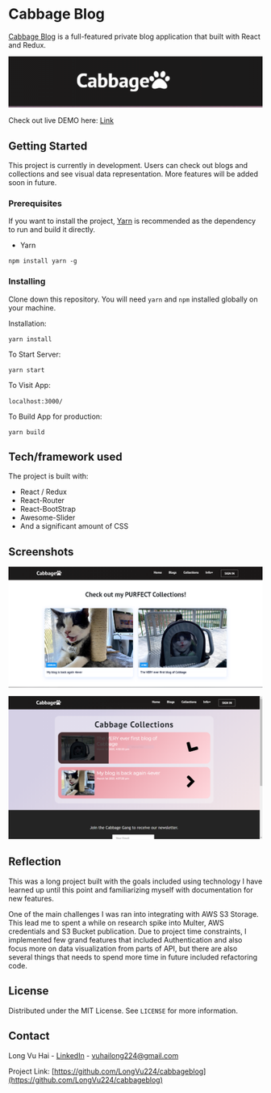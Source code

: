 # Cabbage Blog

[Cabbage Blog](https://cabbageblog-86d8a.web.app/) is a full-featured private blog application that built with React and Redux.

![alt text](https://github.com/LongVu224/cabbageblog/blob/dev/public/images/readme-logo.PNG?raw=true)

Check out live DEMO here: [Link](https://cabbageblog-86d8a.web.app/)

## Getting Started

This project is currently in development. Users can check out blogs and collections and see visual data representation. More features will be added soon in future.

### Prerequisites

If you want to install the project, [Yarn](https://yarnpkg.com/) is recommended as the dependency to run and build it directly.

* Yarn
```
npm install yarn -g
```

### Installing

Clone down this repository. You will need `yarn` and `npm` installed globally on your machine.  

Installation:

```
yarn install
```

To Start Server:

```
yarn start
```

To Visit App:

`localhost:3000/`  

To Build App for production:

```
yarn build
```

## Tech/framework used

The project is built with: 
* React / Redux
* React-Router
* React-BootStrap
* Awesome-Slider
* And a significant amount of CSS

## Screenshots

![alt text](https://github.com/LongVu224/cabbageblog/blob/dev/public/images/readme-s0.PNG?raw=true)

![alt text](https://github.com/LongVu224/cabbageblog/blob/dev/public/images/readme-s1.PNG?raw=true)

## Reflection

This was a long project built with the goals included using technology I have learned up until this point and familiarizing myself with documentation for new features.

One of the main challenges I was ran into integrating with AWS S3 Storage. This lead me to spent a while on research spike into Multer, AWS credentials and S3 Bucket publication. Due to project time constraints, I implemented few grand features that included Authentication and also focus more on data visualization from parts of API, but there are also several things that needs to spend more time in future included refactoring code.

## License

Distributed under the MIT License. See `LICENSE` for more information.

## Contact

Long Vu Hai - [LinkedIn](https://www.linkedin.com/in/longvu224/) - vuhailong224@gmail.com

Project Link: [https://github.com/LongVu224/cabbageblog](https://github.com/LongVu224/cabbageblog)
